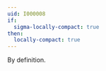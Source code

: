 ```yaml
---
uid: I000008
if:
  sigma-locally-compact: true
then:
  locally-compact: true
---
```

By definition.

